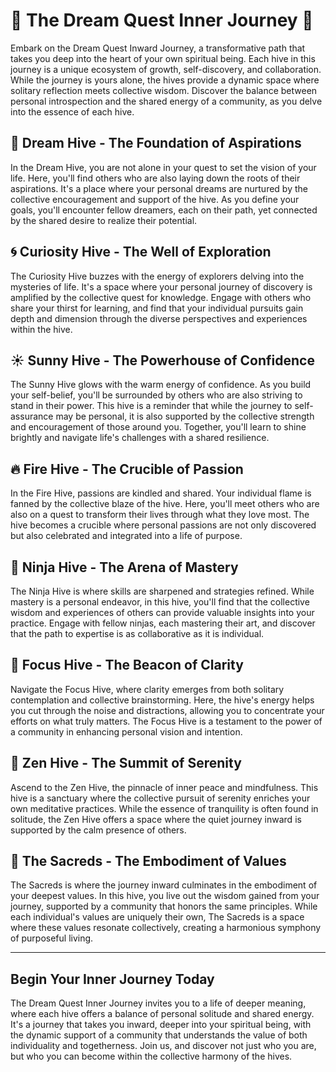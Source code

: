 # 🌟 The Dream Quest Inner Journey 🌟

Embark on the Dream Quest Inward Journey, a transformative path that takes you deep into the heart of your own spiritual being. Each hive in this journey is a unique ecosystem of growth, self-discovery, and collaboration. While the journey is yours alone, the hives provide a dynamic space where solitary reflection meets collective wisdom. Discover the balance between personal introspection and the shared energy of a community, as you delve into the essence of each hive.

## 🌱 Dream Hive - The Foundation of Aspirations
In the Dream Hive, you are not alone in your quest to set the vision of your life. Here, you'll find others who are also laying down the roots of their aspirations. It's a place where your personal dreams are nurtured by the collective encouragement and support of the hive. As you define your goals, you'll encounter fellow dreamers, each on their path, yet connected by the shared desire to realize their potential.

## 🌀 Curiosity Hive - The Well of Exploration
The Curiosity Hive buzzes with the energy of explorers delving into the mysteries of life. It's a space where your personal journey of discovery is amplified by the collective quest for knowledge. Engage with others who share your thirst for learning, and find that your individual pursuits gain depth and dimension through the diverse perspectives and experiences within the hive.

## ☀️ Sunny Hive - The Powerhouse of Confidence
The Sunny Hive glows with the warm energy of confidence. As you build your self-belief, you'll be surrounded by others who are also striving to stand in their power. This hive is a reminder that while the journey to self-assurance may be personal, it is also supported by the collective strength and encouragement of those around you. Together, you'll learn to shine brightly and navigate life's challenges with a shared resilience.

## 🔥 Fire Hive - The Crucible of Passion
In the Fire Hive, passions are kindled and shared. Your individual flame is fanned by the collective blaze of the hive. Here, you'll meet others who are also on a quest to transform their lives through what they love most. The hive becomes a crucible where personal passions are not only discovered but also celebrated and integrated into a life of purpose.

## 🥷 Ninja Hive - The Arena of Mastery
The Ninja Hive is where skills are sharpened and strategies refined. While mastery is a personal endeavor, in this hive, you'll find that the collective wisdom and experiences of others can provide valuable insights into your practice. Engage with fellow ninjas, each mastering their art, and discover that the path to expertise is as collaborative as it is individual.

## 🎯 Focus Hive - The Beacon of Clarity
Navigate the Focus Hive, where clarity emerges from both solitary contemplation and collective brainstorming. Here, the hive's energy helps you cut through the noise and distractions, allowing you to concentrate your efforts on what truly matters. The Focus Hive is a testament to the power of a community in enhancing personal vision and intention.

## 🧘 Zen Hive - The Summit of Serenity
Ascend to the Zen Hive, the pinnacle of inner peace and mindfulness. This hive is a sanctuary where the collective pursuit of serenity enriches your own meditative practices. While the essence of tranquility is often found in solitude, the Zen Hive offers a space where the quiet journey inward is supported by the calm presence of others.

## 🌟 The Sacreds - The Embodiment of Values
The Sacreds is where the journey inward culminates in the embodiment of your deepest values. In this hive, you live out the wisdom gained from your journey, supported by a community that honors the same principles. While each individual's values are uniquely their own, The Sacreds is a space where these values resonate collectively, creating a harmonious symphony of purposeful living.

---

## Begin Your Inner Journey Today

The Dream Quest Inner Journey invites you to a life of deeper meaning, where each hive offers a balance of personal solitude and shared energy. It's a journey that takes you inward, deeper into your spiritual being, with the dynamic support of a community that understands the value of both individuality and togetherness. Join us, and discover not just who you are, but who you can become within the collective harmony of the hives.
